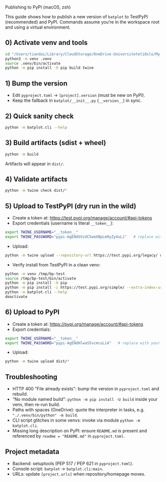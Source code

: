 Publishing to PyPI (macOS, zsh)

This guide shows how to publish a new version of `batplot` to TestPyPI (recommended) and PyPI. Commands assume you’re in the workspace root and using a virtual environment.

## 0) Activate venv and tools
```bash
cd "/Users/tiandai/Library/CloudStorage/OneDrive-UniversitetetiOslo/My files/batplot_script"
python3 -m venv .venv
source .venv/bin/activate
python -m pip install -U pip build twine
```

## 1) Bump the version
- Edit `pyproject.toml` → `[project].version` (must be new on PyPI).
- Keep the fallback in `batplot/__init__.py` (`__version__`) in sync.

## 2) Quick sanity check
```bash
python -m batplot.cli --help
```

## 3) Build artifacts (sdist + wheel)
```bash
python -m build
```
Artifacts will appear in `dist/`.

## 4) Validate artifacts
```bash
python -m twine check dist/*
```

## 5) Upload to TestPyPI (dry run in the wild)
- Create a token at: https://test.pypi.org/manage/account/#api-tokens
- Export credentials (username is literal `__token__`):
```bash
export TWINE_USERNAME="__token__"
export TWINE_PASSWORD="pypi-AgENdGVzdC5weXBpLm9yZy4uLi"   # replace with your token
```
- Upload:
```bash
python -m twine upload --repository-url https://test.pypi.org/legacy/ dist/*
```
- Verify install from TestPyPI in a clean venv:
```bash
python -m venv /tmp/bp-test
source /tmp/bp-test/bin/activate
python -m pip install -U pip
python -m pip install -i https://test.pypi.org/simple/ --extra-index-url https://pypi.org/simple batplot==<new-version>
python -m batplot.cli --help
deactivate
```

## 6) Upload to PyPI
- Create a token at: https://pypi.org/manage/account/#api-tokens
- Export credentials:
```bash
export TWINE_USERNAME="__token__"
export TWINE_PASSWORD="pypi-AgENdHlwaS5vcmcuLi4"   # replace with your token
```
- Upload:
```bash
python -m twine upload dist/*
```

## Troubleshooting
- HTTP 400 "File already exists": bump the version in `pyproject.toml` and rebuild.
- "No module named build": `python -m pip install -U build` inside your venv, then re-run build.
- Paths with spaces (OneDrive): quote the interpreter in tasks, e.g. `"./.venv/bin/python" -m build`.
- CLI script glitches in some venvs: invoke via module `python -m batplot.cli`.
- Missing long description on PyPI: ensure `README.md` is present and referenced by `readme = "README.md"` in `pyproject.toml`.

## Project metadata
- Backend: setuptools (PEP 517 / PEP 621 in `pyproject.toml`).
- Console script: `batplot` → `batplot.cli:main`.
- URLs: update `[project.urls]` when repository/homepage moves.
